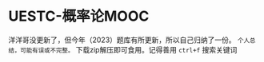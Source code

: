 # UESTC-概率论MOOC
洋洋哥没更新了，但今年（2023）题库有所更新，所以自己归纳了一份。
`
个人总结，可能有误或不完整。
`
下载zip解压即可食用。记得善用 `ctrl+f` 搜索关键词
